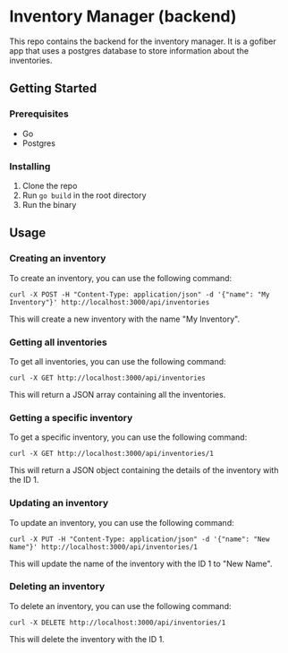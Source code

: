 # Inventory Manager (backend)
This repo contains the backend for the inventory manager. It is a gofiber app that uses a postgres database to store information about the inventories.

## Getting Started

### Prerequisites

- Go
- Postgres

### Installing

1. Clone the repo
2. Run `go build` in the root directory
3. Run the binary

## Usage

### Creating an inventory

To create an inventory, you can use the following command:

```
curl -X POST -H "Content-Type: application/json" -d '{"name": "My Inventory"}' http://localhost:3000/api/inventories
```

This will create a new inventory with the name "My Inventory".

### Getting all inventories

To get all inventories, you can use the following command:

```
curl -X GET http://localhost:3000/api/inventories
```

This will return a JSON array containing all the inventories.

### Getting a specific inventory

To get a specific inventory, you can use the following command:

```
curl -X GET http://localhost:3000/api/inventories/1
```

This will return a JSON object containing the details of the inventory with the ID 1.

### Updating an inventory

To update an inventory, you can use the following command:

```
curl -X PUT -H "Content-Type: application/json" -d '{"name": "New Name"}' http://localhost:3000/api/inventories/1
```

This will update the name of the inventory with the ID 1 to "New Name".

### Deleting an inventory

To delete an inventory, you can use the following command:

```
curl -X DELETE http://localhost:3000/api/inventories/1
```

This will delete the inventory with the ID 1.
